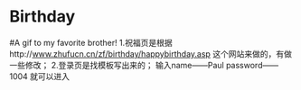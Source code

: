 # Birthday
#A gif to my favorite brother!
1.祝福页是根据http://www.zhufucn.cn/zf/birthday/happybirthday.asp
这个网站来做的，有做一些修改；
2.登录页是找模板写出来的；
   输入name——Paul
   password——1004
   就可以进入

